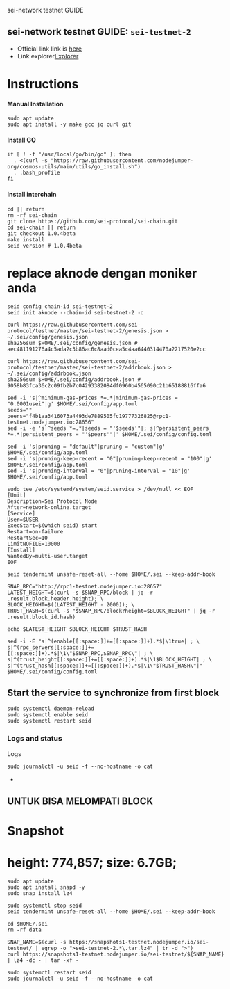
sei-network testnet GUIDE


## sei-network testnet GUIDE: `sei-testnet-2`
- Official link link is [here](https://docs.seinetwork.io/nodes-and-validators/joining-testnets)
- Link explorer[Explorer](https://sei.explorers.guru/)
# Instructions
#### Manual Installation
```
sudo apt update
sudo apt install -y make gcc jq curl git
```
#### Install GO
```
if [ ! -f "/usr/local/go/bin/go" ]; then
  . <(curl -s "https://raw.githubusercontent.com/nodejumper-org/cosmos-utils/main/utils/go_install.sh")
  . .bash_profile
fi
```
#### Install **interchain**
```
cd || return
rm -rf sei-chain
git clone https://github.com/sei-protocol/sei-chain.git
cd sei-chain || return
git checkout 1.0.4beta
make install
seid version # 1.0.4beta
```
# replace aknode dengan moniker anda
```
seid config chain-id sei-testnet-2
seid init aknode --chain-id sei-testnet-2 -o
```
```
curl https://raw.githubusercontent.com/sei-protocol/testnet/master/sei-testnet-2/genesis.json > ~/.sei/config/genesis.json
sha256sum $HOME/.sei/config/genesis.json # aec481191276a4c5ada2c3b86ac6c8aad0cea5c4aa6440314470a2217520e2cc
```
```
curl https://raw.githubusercontent.com/sei-protocol/testnet/master/sei-testnet-2/addrbook.json > ~/.sei/config/addrbook.json
sha256sum $HOME/.sei/config/addrbook.json # 9058b83fca36c2c09fb2b7c04293382084df0960b4565090c21b65188816ffa6
```
```
sed -i 's|^minimum-gas-prices *=.*|minimum-gas-prices = "0.0001usei"|g' $HOME/.sei/config/app.toml
seeds=""
peers="f4b1aa3416073a4493de7889505fc19777326825@rpc1-testnet.nodejumper.io:28656"
sed -i -e 's|^seeds *=.*|seeds = "'$seeds'"|; s|^persistent_peers *=.*|persistent_peers = "'$peers'"|' $HOME/.sei/config/config.toml
```
```
sed -i 's|pruning = "default"|pruning = "custom"|g' $HOME/.sei/config/app.toml
sed -i 's|pruning-keep-recent = "0"|pruning-keep-recent = "100"|g' $HOME/.sei/config/app.toml
sed -i 's|pruning-interval = "0"|pruning-interval = "10"|g' $HOME/.sei/config/app.toml
```
```
sudo tee /etc/systemd/system/seid.service > /dev/null << EOF
[Unit]
Description=Sei Protocol Node
After=network-online.target
[Service]
User=$USER
ExecStart=$(which seid) start
Restart=on-failure
RestartSec=10
LimitNOFILE=10000
[Install]
WantedBy=multi-user.target
EOF
```
```
seid tendermint unsafe-reset-all --home $HOME/.sei --keep-addr-book
```
```
SNAP_RPC="http://rpc1-testnet.nodejumper.io:28657"
LATEST_HEIGHT=$(curl -s $SNAP_RPC/block | jq -r .result.block.header.height); \
BLOCK_HEIGHT=$((LATEST_HEIGHT - 2000)); \
TRUST_HASH=$(curl -s "$SNAP_RPC/block?height=$BLOCK_HEIGHT" | jq -r .result.block_id.hash)
```

```
echo $LATEST_HEIGHT $BLOCK_HEIGHT $TRUST_HASH
```


```
sed -i -E "s|^(enable[[:space:]]+=[[:space:]]+).*$|\1true| ; \
s|^(rpc_servers[[:space:]]+=[[:space:]]+).*$|\1\"$SNAP_RPC,$SNAP_RPC\"| ; \
s|^(trust_height[[:space:]]+=[[:space:]]+).*$|\1$BLOCK_HEIGHT| ; \
s|^(trust_hash[[:space:]]+=[[:space:]]+).*$|\1\"$TRUST_HASH\"|" $HOME/.sei/config/config.toml
```
## Start the service to synchronize from first block
```
sudo systemctl daemon-reload
sudo systemctl enable seid
sudo systemctl restart seid
```
### Logs and status
Logs
```
sudo journalctl -u seid -f --no-hostname -o cat
```

- 
 UNTUK BISA MELOMPATI BLOCK
- 

# Snapshot

# height: 774,857; size: 6.7GB;

```
sudo apt update
sudo apt install snapd -y
sudo snap install lz4
```

```
sudo systemctl stop seid
seid tendermint unsafe-reset-all --home $HOME/.sei --keep-addr-book
```

```
cd $HOME/.sei
rm -rf data
```

```
SNAP_NAME=$(curl -s https://snapshots1-testnet.nodejumper.io/sei-testnet/ | egrep -o ">sei-testnet-2.*\.tar.lz4" | tr -d ">")
curl https://snapshots1-testnet.nodejumper.io/sei-testnet/${SNAP_NAME} | lz4 -dc - | tar -xf -
```

```
sudo systemctl restart seid
sudo journalctl -u seid -f --no-hostname -o cat
```